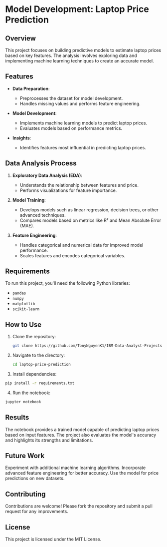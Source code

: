 # Model Development: Laptop Price Prediction

## Overview

This project focuses on building predictive models to estimate laptop prices based on key features. The analysis involves exploring data and implementing machine learning techniques to create an accurate model.

## Features

- **Data Preparation**:
  - Preprocesses the dataset for model development.
  - Handles missing values and performs feature engineering.

- **Model Development**:
  - Implements machine learning models to predict laptop prices.
  - Evaluates models based on performance metrics.

- **Insights**:
  - Identifies features most influential in predicting laptop prices.

## Data Analysis Process

1. **Exploratory Data Analysis (EDA)**:
   - Understands the relationship between features and price.
   - Performs visualizations for feature importance.

2. **Model Training**:
   - Develops models such as linear regression, decision trees, or other advanced techniques.
   - Compares models based on metrics like R² and Mean Absolute Error (MAE).

3. **Feature Engineering**:
   - Handles categorical and numerical data for improved model performance.
   - Scales features and encodes categorical variables.

## Requirements

To run this project, you'll need the following Python libraries:
- `pandas`
- `numpy`
- `matplotlib`
- `scikit-learn`

## How to Use

1. Clone the repository:
   ```bash
   git clone https://github.com/TonyNguyenK1/IBM-Data-Analyst-Projects/laptop-price-prediction.git
   ```
2. Navigate to the directory:
   ```bash
   cd laptop-price-prediction
   ```
3. Install dependencies:
  ```bash
  pip install -r requirements.txt
  ```
4. Run the notebook:
  ```bash
  jupyter notebook
  ```
## Results
The notebook provides a trained model capable of predicting laptop prices based on input features. The project also evaluates the model's accuracy and highlights its strengths and limitations.

## Future Work
Experiment with additional machine learning algorithms.
Incorporate advanced feature engineering for better accuracy.
Use the model for price predictions on new datasets.

## Contributing
Contributions are welcome! Please fork the repository and submit a pull request for any improvements.

## License
This project is licensed under the MIT License.















